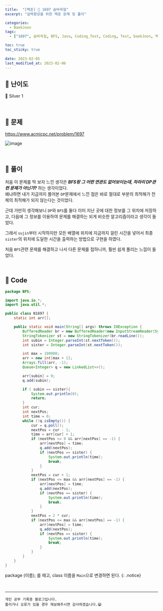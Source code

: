 ```yaml
---
title:  "[백준] 🥈 1697 숨바꼭질"
excerpt: "실력향상을 위한 백준 문제 및 풀이"

categories:
  - BaekJoon
tags:
  - ["1697", 숨바꼭질, BFS, Java, Coding_Test, Coding, Test, baekJoon, 백준]

toc: true
toc_sticky: true
 
date: 2023-02-05
last_modified_at: 2023-02-06
---
```


## 📌 난이도

  🥈 Silver 1

<br>

## 📌 문제

<https://www.acmicpc.net/problem/1697>

![image](https://user-images.githubusercontent.com/37824506/216828258-544004b5-77ce-4e22-8fa9-847dfd0ebd17.png)


<br>

## 📌 풀이

처음 이 문제를 딱 보자 느낀 생각은 ***BFS랑 그 어떤 연관도 없어보이는데, 차라리 DP관련 문제가 아닌가?*** 하는 생각이었다.  
왜냐하면 내가 지금까지 풀어본 `DP`문제에서 느낀 점은 바로 절대로 부분의 최적해가 전체의 최적해가 되지 않는다는 것이었다.  

근데 가만히 생각해보니 `DP`와 `BFS`를 둘다 이미 지난 곳에 대한 정보를 그 위치에 저장하고, 다음에 그 정보를 이용하여 문제를 해결하는 되게 비슷한 알고리즘이라고 생각이 들었다.

그래서 `sujin`부터 시작하지만 모든 배열에 위치에 지금까지 걸린 시간을 넣어서 최종 `sister`의 위치에 도달한 시간을 출력하는 방법으로 구현을 하였다.

처음 `BFS`관련 문제를 해결하고 나서 다른 문제를 접하니까, 훨씬 쉽게 풀리는 느낌이 들었다.  

<br>

## 📌 Code

```java
package BFS;

import java.io.*;
import java.util.*;

public class N1697 {
    static int arr[];

    public static void main(String[] args) throws IOException {
        BufferedReader br = new BufferedReader(new InputStreamReader(System.in));
        StringTokenizer st = new StringTokenizer(br.readLine());
        int subin = Integer.parseInt(st.nextToken());
        int sister = Integer.parseInt(st.nextToken());

        int max = 100000;
        arr = new int[max + 1];
        Arrays.fill(arr, -1);
        Queue<Integer> q = new LinkedList<>();

        arr[subin] = 0;
        q.add(subin);

        if ( subin == sister){
            System.out.println(0);
            return;
        }
        int cur;
        int nextPos;
        int time = 0;
        while (!q.isEmpty()) {
            cur = q.poll();
            nextPos = cur - 1;
            time = arr[cur] + 1;
            if (nextPos >= 0 && arr[nextPos] == -1) {
                arr[nextPos] = time;
                q.add(nextPos);
                if (nextPos == sister) {
                    System.out.println(time);
                    break;
                }
            }
            nextPos = cur + 1;
            if (nextPos <= max && arr[nextPos] == -1) {
                arr[nextPos] = time;
                q.add(nextPos);
                if (nextPos == sister) {
                    System.out.println(time);
                    break;
                }
            }
            nextPos = 2 * cur;
            if (nextPos <= max && arr[nextPos] == -1) {
                arr[nextPos] = time;
                q.add(nextPos);
                if (nextPos == sister) {
                    System.out.println(time);
                    break;
                }
            }
        }
    }
}
```


package (이름); 를 때고, class 이름을 `Main`으로 변경하면 된다.
{: .notice} 

<br>


***
    개인 공부 기록용 블로그입니다.
    틀리거나 오류가 있을 경우 제보해주시면 감사하겠습니다.😁
